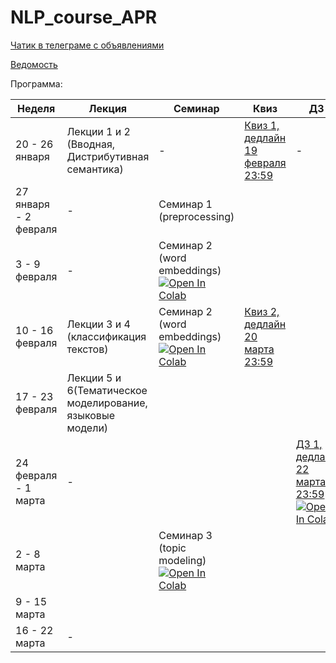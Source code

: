 # NLP_course_APR

[Чатик в телеграме c объявлениями](https://t.me/joinchat/AAAAAE6DhhwNFxh-A4S0Ew)

[Ведомость](https://docs.google.com/spreadsheets/d/1DKvYUxW85vtzBY8rCuVayqCO4mqQ1tZyn-EnnYRLwIM/edit?usp=sharing)

Программа:


| Неделя  | Лекция | Семинар | Квиз | ДЗ |
| ------------- | ------------- | ------------- | ------------- | ------------- | 
|  20 - 26 января |  Лекции 1 и 2 (Вводная, Дистрибутивная семантика) | - | [Квиз 1, дедлайн 19 февраля 23:59](https://forms.gle/fNPLDfeWL9fxr6DRA) | -
|  27 января - 2 февраля |  - | Семинар 1 (preprocessing) |  | 
|  3 - 9 февраля |  - | Семинар 2 (word embeddings)[![Open In Colab](https://colab.research.google.com/assets/colab-badge.svg)](https://colab.research.google.com/github/PragmaticsLab/NLP_course_APR/blob/master/Seminars/sem2_embeddings.ipynb) |  | 
|  10 - 16 февраля  | Лекции 3 и 4 (классификация текстов)  | Семинар 2 (word embeddings)[![Open In Colab](https://colab.research.google.com/assets/colab-badge.svg)](https://colab.research.google.com/github/PragmaticsLab/NLP_course_APR/blob/master/Seminars/sem2_embeddings.ipynb) | [Квиз 2, дедлайн 20 марта 23:59](https://forms.gle/dbA6ek6WaFFzmiPt7) | 
|  17 - 23 февраля | Лекции 5 и 6(Тематическое моделирование, языковые модели)  |  |  | 
|  24 февраля - 1 марта | -  |  |  | [ДЗ 1, дедлайн 22 марта 23:59](https://github.com/PragmaticsLab/NLP_course_APR/blob/master/homeworks/HW_1.ipynb) [![Open In Colab](https://colab.research.google.com/assets/colab-badge.svg)](https://colab.research.google.com/github/PragmaticsLab/NLP_course_APR/blob/master/homeworks/HW_1.ipynb)
|  2 - 8 марта |   | Семинар 3 (topic modeling)[![Open In Colab](https://colab.research.google.com/assets/colab-badge.svg)](https://colab.research.google.com/github/PragmaticsLab/NLP_course_APR/blob/master/Seminars/sem3_topic_modeling.ipynb) |  | 
|  9 - 15 марта |   |  |  | 
|  16 - 22 марта | -  |  |  | 


